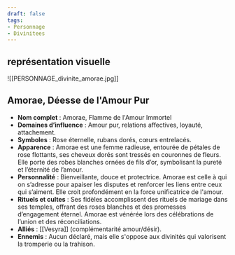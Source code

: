 ```yaml
---
draft: false
tags:
- Personnage
- Divinitees
---
```

## représentation visuelle

![[PERSONNAGE_divinite_amorae.jpg]]

## Amorae, Déesse de l'Amour Pur

- **Nom complet** : Amorae, Flamme de l'Amour Immortel
- **Domaines d’influence** : Amour pur, relations affectives, loyauté, attachement.
- **Symboles** : Rose éternelle, rubans dorés, cœurs entrelacés.
- **Apparence** : Amorae est une femme radieuse, entourée de pétales de rose flottants, ses cheveux dorés sont tressés en couronnes de fleurs. Elle porte des robes blanches ornées de fils d’or, symbolisant la pureté et l’éternité de l’amour.
- **Personnalité** : Bienveillante, douce et protectrice. Amorae est celle à qui on s’adresse pour apaiser les disputes et renforcer les liens entre ceux qui s’aiment. Elle croit profondément en la force unificatrice de l'amour.
- **Rituels et cultes** : Ses fidèles accomplissent des rituels de mariage dans ses temples, offrant des roses blanches et des promesses d’engagement éternel. Amorae est vénérée lors des célébrations de l’union et des réconciliations.
- **Alliés** : [[Vesyra]] (complémentarité amour/désir).
- **Ennemis** : Aucun déclaré, mais elle s'oppose aux divinités qui valorisent la tromperie ou la trahison.
